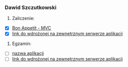 ### Dawid Szczutkowski

1. Zaliczenie:
 - [x] [Bon Appetit - MVC](https://github.com/dszczutkowski/ASI2016/tree/Projekt1)
 - [x] [link do wdrożonej na zewnętrznym serwerze aplikacji](https://projekt-rails-davethehamster.c9users.io)
1. Egzamin:
 - [ ] [nazwa aplikacji](egzamin)
 - [ ] [link do wdrożonej na zewnętrznym serwerze aplikacji](/)
